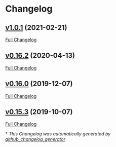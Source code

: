 # Changelog

## [v1.0.1](https://github.com/RyanHendricks/docker-irisnet/tree/v1.0.1) (2021-02-21)

[Full Changelog](https://github.com/RyanHendricks/docker-irisnet/compare/v0.16.2...v1.0.1)

## [v0.16.2](https://github.com/RyanHendricks/docker-irisnet/tree/v0.16.2) (2020-04-13)

[Full Changelog](https://github.com/RyanHendricks/docker-irisnet/compare/v0.16.0...v0.16.2)

## [v0.16.0](https://github.com/RyanHendricks/docker-irisnet/tree/v0.16.0) (2019-12-07)

[Full Changelog](https://github.com/RyanHendricks/docker-irisnet/compare/v0.15.3...v0.16.0)

## [v0.15.3](https://github.com/RyanHendricks/docker-irisnet/tree/v0.15.3) (2019-10-07)

[Full Changelog](https://github.com/RyanHendricks/docker-irisnet/compare/5f617cfbca5b128c3c22a05cb42c85398fef1fc3...v0.15.3)



\* *This Changelog was automatically generated by [github_changelog_generator](https://github.com/github-changelog-generator/github-changelog-generator)*
